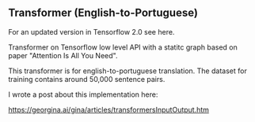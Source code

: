 ## Transformer (English-to-Portuguese)

For an updated version in Tensorflow 2.0 see here. 

Transformer on Tensorflow low level API with a statitc graph based on paper "Attention Is All You Need".

This transformer is for english-to-portuguese translation. The dataset for training contains around 50,000 sentence pairs. 

I wrote a post about this implementation here:

https://georgina.ai/gina/articles/transformersInputOutput.htm
